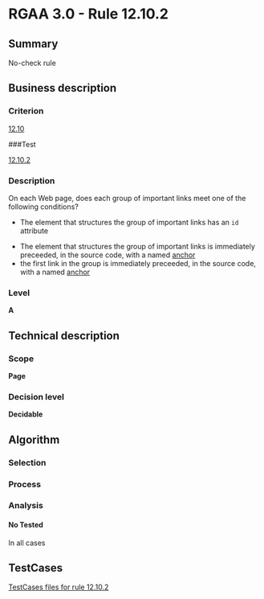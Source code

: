 # RGAA 3.0 -  Rule 12.10.2

## Summary

No-check rule

## Business description

### Criterion

[12.10](http://asqatasun.github.io/RGAA--3.0--EN/RGAA3.0_Criteria_English_version_v1.html#crit-12-10)

###Test

[12.10.2](http://asqatasun.github.io/RGAA--3.0--EN/RGAA3.0_Criteria_English_version_v1.html#test-12-10-2)

### Description
On each Web page, does
    each group of important links meet one of the following
    conditions?
    <ul><li> The element that structures the group of
   important links has an <code>id</code> attribute</li>
  <li> The element that structures the group of
   important links is immediately preceeded, in the
   source code, with a named  <a href="http://asqatasun.github.io/RGAA--3.0--EN/RGAA3.0_Glossary_English_version_v1.html#mAncreNom">anchor</a></li>
  <li> the first link in the group is immediately
   preceeded, in the source code, with a named  <a href="http://asqatasun.github.io/RGAA--3.0--EN/RGAA3.0_Glossary_English_version_v1.html#mAncreNom">anchor</a></li>
    </ul> 


### Level

**A**

## Technical description

### Scope

**Page**

### Decision level

**Decidable**

## Algorithm

### Selection

### Process

### Analysis

#### No Tested 

In all cases



##  TestCases 

[TestCases files for rule 12.10.2](https://github.com/Asqatasun/Asqatasun/tree/master/rules/rules-rgaa3.0/src/test/resources/testcases/rgaa30/Rgaa30Rule121002/) 



